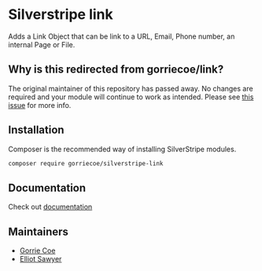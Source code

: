 # Silverstripe link

Adds a Link Object that can be link to a URL, Email, Phone number, an internal Page or File.

## Why is this redirected from gorriecoe/link?

The original maintainer of this repository has passed away. No changes are required and your module will continue to work as intended. Please see [this issue](https://github.com/elliot-sawyer/silverstripe-link/issues/31) for more info.


## Installation

Composer is the recommended way of installing SilverStripe modules.

```sh
composer require gorriecoe/silverstripe-link
```

## Documentation

Check out [documentation](https://gorriecoe.github.io/silverstripe-link/en)

## Maintainers

-   [Gorrie Coe](https://github.com/gorriecoe)
-   [Elliot Sawyer](https://github.com/elliot-sawyer)
